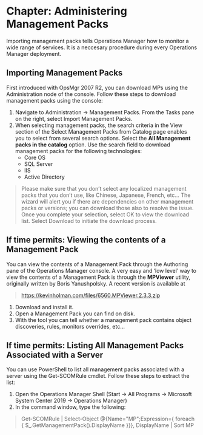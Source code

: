 # Chapter: Administering Management Packs
Importing management packs tells Operations Manager how to monitor a wide range of services. It is a neccesary procedure during every Operations Manager deployment.

## Importing Management Packs
First introduced with OpsMgr 2007 R2, you can download MPs using the Administration node of the console. Follow these steps to download management packs using the console:
1. Navigate to Administration -> Management Packs. From the Tasks pane on the right, select Import Management Packs.
2. When selecting management packs, the search criteria in the View section of the Select Management Packs from Catalog page enables you to select from several search options. Select the **All Management packs in the catalog** option. Use the search field to download management packs for the following technologies:
    - Core OS
    - SQL Server
    - IIS
    - Active Directory
> Please make sure that you don’t select any localized management packs that you don’t use, like Chinese, Japanese, French, etc…
The wizard will alert you if there are dependencies on other management packs or versions; you can download those also to resolve the issue. Once you complete your selection, select OK to view the download list. Select Download to initiate the download process.

## If time permits: Viewing the contents of a Management Pack
You can view the contents of a Management Pack through the Authoring pane of the Operations Manager console. A very easy and ‘low level’ way to view the contents of a Management Pack is through the **MPViewer** utility, originally written by Boris Yanushpolsky. A recent version is available at
> https://kevinholman.com/files/6560.MPViewer.2.3.3.zip
1. Download and install it.
2. Open a Management Pack you can find on disk.
3. With the tool you can tell whether a management pack contains object discoveries, rules, monitors overrides, etc…

## If time permits: Listing All Management Packs Associated with a Server
You can use PowerShell to list all management packs associated with a server using the Get-SCOMRule cmdlet. Follow these steps to extract the list:
1. Open the Operations Manager Shell (Start -> All Programs -> Microsoft System Center 2019 -> Operations Manager)
2. In the command window, type the following:
> Get-SCOMRule | Select-Object @{Name="MP";Expression={ foreach { $_.GetManagementPack().DisplayName }}}, DisplayName | Sort MP
